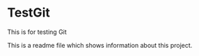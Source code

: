 # TestGit
This is for testing Git

This is a readme file which shows information about this project.
